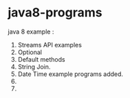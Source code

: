 # java8-programs

java 8 example :
1. Streams API examples
2. Optional 
3. Default methods
4. String Join.
5. Date Time example programs added.
6. 
7. 
